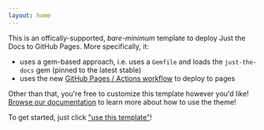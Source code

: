 ```yaml
---
layout: home
---
```



This is an offically-supported, *bare-minimum* template to deploy Just the Docs to GitHub Pages. More specifically, it:

- uses a gem-based approach, i.e. uses a `Gemfile` and loads the `just-the-docs` gem (pinned to the latest stable)
- uses the new [GitHub Pages / Actions workflow](https://github.blog/changelog/2022-07-27-github-pages-custom-github-actions-workflows-beta/) to deploy to pages

Other than that, you're free to customize this template however you'd like! [Browse our documentation](https://just-the-docs.github.io/just-the-docs/) to learn more about how to use the theme!

To get started, just click ["use this template"](https://github.com/just-the-docs/just-the-docs-template/generate)!

